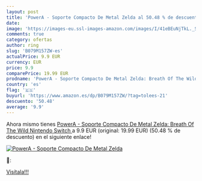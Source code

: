 ```yaml
---
layout: post
title: 'PowerA - Soporte Compacto De Metal Zelda al 50.48 % de descuento'
date: 
image: 'https://images-eu.ssl-images-amazon.com/images/I/41eBEuNjTkL._SL200_.jpg'
comments: true
category: ofertas
author: ring
slug: 'B079M157ZW-es'
actualPrice: 9.9 EUR
currency: EUR
price: 9.9
comparePrice: 19.99 EUR
prodname: 'PowerA - Soporte Compacto De Metal Zelda: Breath Of The Wild  Nintendo Switch '
country: 'es'
flag: '🇪🇸'
buyurl: 'https://www.amazon.es/dp/B079M157ZW/?tag=tolees-21'
descuento: '50.48'
average: '9.9'
---
```


Ahora mismo tienes [PowerA - Soporte Compacto De Metal Zelda: Breath Of The Wild  Nintendo Switch ](https://www.amazon.es/dp/B079M157ZW/?tag=tolees-21) a 9.9 EUR (original: 19.99 EUR) (50.48 %  de descuento) en el siguiente enlace!

[![PowerA - Soporte Compacto De Metal Zelda](https://images-eu.ssl-images-amazon.com/images/I/41eBEuNjTkL._SL200_.jpg)](https://www.amazon.es/dp/B079M157ZW/?tag=tolees-21)

🔎:


[Visítala!!!](https://www.amazon.es/dp/B079M157ZW/?tag=tolees-21)
